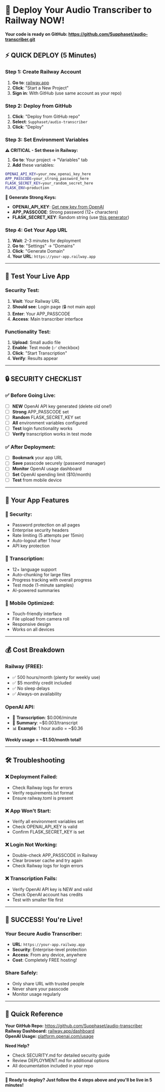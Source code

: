 # 🚀 Deploy Your Audio Transcriber to Railway NOW!

**Your code is ready on GitHub: https://github.com/Supphaset/audio-transcriber.git**

## ⚡ **QUICK DEPLOY (5 Minutes)**

### **Step 1: Create Railway Account**
1. **Go to**: [railway.app](https://railway.app)
2. **Click**: "Start a New Project"  
3. **Sign in**: With GitHub (use same account as your repo)

### **Step 2: Deploy from GitHub**
1. **Click**: "Deploy from GitHub repo"
2. **Select**: `Supphaset/audio-transcriber`
3. **Click**: "Deploy"

### **Step 3: Set Environment Variables** 
**⚠️ CRITICAL - Set these in Railway:**

1. **Go to**: Your project → "Variables" tab
2. **Add** these variables:

```bash
OPENAI_API_KEY=your_new_openai_key_here
APP_PASSCODE=your_strong_password_here  
FLASK_SECRET_KEY=your_random_secret_here
FLASK_ENV=production
```

**🔑 Generate Strong Keys:**
- **OPENAI_API_KEY**: [Get new key from OpenAI](https://platform.openai.com/api-keys)
- **APP_PASSCODE**: Strong password (12+ characters)
- **FLASK_SECRET_KEY**: Random string (use [this generator](https://www.random.org/strings/))

### **Step 4: Get Your App URL**
1. **Wait**: 2-3 minutes for deployment
2. **Go to**: "Settings" → "Domains"  
3. **Click**: "Generate Domain"
4. **Your URL**: `https://your-app.railway.app`

---

## 🧪 **Test Your Live App**

### **Security Test:**
1. **Visit**: Your Railway URL
2. **Should see**: Login page (🔒 not main app)
3. **Enter**: Your APP_PASSCODE
4. **Access**: Main transcriber interface

### **Functionality Test:**
1. **Upload**: Small audio file
2. **Enable**: Test mode (✅ checkbox)
3. **Click**: "Start Transcription"
4. **Verify**: Results appear

---

## 🔒 **SECURITY CHECKLIST**

### **✅ Before Going Live:**
- [ ] **NEW** OpenAI API key generated (delete old one!)
- [ ] **Strong** APP_PASSCODE set
- [ ] **Random** FLASK_SECRET_KEY set
- [ ] **All** environment variables configured
- [ ] **Test** login functionality works
- [ ] **Verify** transcription works in test mode

### **✅ After Deployment:**
- [ ] **Bookmark** your app URL
- [ ] **Save** passcode securely (password manager)
- [ ] **Monitor** OpenAI usage dashboard
- [ ] **Set** OpenAI spending limit ($10/month)
- [ ] **Test** from mobile device

---

## 📱 **Your App Features**

### **🔐 Security:**
- Password protection on all pages
- Enterprise security headers
- Rate limiting (5 attempts per 15min)
- Auto-logout after 1 hour
- API key protection

### **🎵 Transcription:**
- 12+ language support
- Auto-chunking for large files
- Progress tracking with overall progress
- Test mode (1-minute samples)
- AI-powered summaries

### **📱 Mobile Optimized:**
- Touch-friendly interface
- File upload from camera roll
- Responsive design
- Works on all devices

---

## 💰 **Cost Breakdown**

### **Railway (FREE):**
- ✅ 500 hours/month (plenty for weekly use)
- ✅ $5 monthly credit included
- ✅ No sleep delays
- ✅ Always-on availability

### **OpenAI API:**
- 🎤 **Transcription**: $0.006/minute
- 🤖 **Summary**: ~$0.003/transcript
- 📊 **Example**: 1 hour audio = ~$0.36

**Weekly usage = ~$1.50/month total!**

---

## 🛠️ **Troubleshooting**

### **❌ Deployment Failed:**
- Check Railway logs for errors
- Verify requirements.txt format
- Ensure railway.toml is present

### **❌ App Won't Start:**
- Verify all environment variables set
- Check OPENAI_API_KEY is valid
- Confirm FLASK_SECRET_KEY is set

### **❌ Login Not Working:**
- Double-check APP_PASSCODE in Railway
- Clear browser cache and try again
- Check Railway logs for login errors

### **❌ Transcription Fails:**
- Verify OpenAI API key is NEW and valid
- Check OpenAI account has credits
- Test with smaller file first

---

## 🎉 **SUCCESS! You're Live!**

### **Your Secure Audio Transcriber:**
- **URL**: `https://your-app.railway.app`
- **Security**: Enterprise-level protection
- **Access**: From any device, anywhere
- **Cost**: Completely FREE hosting!

### **Share Safely:**
- Only share URL with trusted people
- Never share your passcode
- Monitor usage regularly

---

## 📧 **Quick Reference**

**Your GitHub Repo:** https://github.com/Supphaset/audio-transcriber  
**Railway Dashboard:** [railway.app/dashboard](https://railway.app/dashboard)  
**OpenAI Usage:** [platform.openai.com/usage](https://platform.openai.com/usage)

**Need Help?**
- Check SECURITY.md for detailed security guide
- Review DEPLOYMENT.md for additional options
- All documentation included in your repo

---

**🚀 Ready to deploy? Just follow the 4 steps above and you'll be live in 5 minutes!**